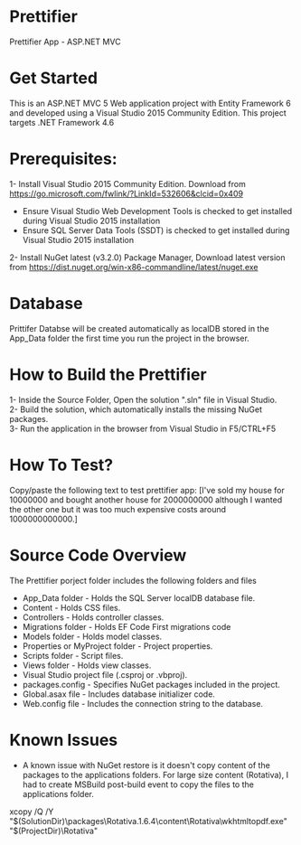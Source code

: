 # Prettifier
Prettifier App - ASP.NET MVC

# Get Started
This is an ASP.NET MVC 5 Web application project with Entity Framework 6 and developed using a Visual Studio 2015 Community Edition. 
This project targets .NET Framework 4.6

# Prerequisites:  
1- Install Visual Studio 2015 Community Edition. Download from https://go.microsoft.com/fwlink/?LinkId=532606&clcid=0x409   
 - Ensure Visual Studio Web Development Tools is checked to get installed during Visual Studio 2015 installation   
 - Ensure SQL Server Data Tools (SSDT) is checked to get installed during Visual Studio 2015 installation  
 
2- Install NuGet latest (v3.2.0) Package Manager, Download latest version from https://dist.nuget.org/win-x86-commandline/latest/nuget.exe  

# Database
Prittifer Databse will be created automatically as localDB stored in the App_Data folder the first time you run the project in the browser.

# How to Build the Prettifier
1- Inside the Source Folder, Open the solution ".sln" file in Visual Studio.  
2- Build the solution, which automatically installs the missing NuGet packages.   
3- Run the application in the browser from Visual Studio in F5/CTRL+F5    

# How To Test? 
Copy/paste the following text to test prettifier app: 
[I've sold my house for 10000000 and bought another house for 2000000000 although I wanted the other one but it was too much expensive costs around 1000000000000.] 

# Source Code Overview
The Prettifier porject folder includes the following folders and files 
- App_Data folder - Holds the SQL Server localDB database file. 
- Content - Holds CSS files. 
- Controllers - Holds controller classes. 
- Migrations folder - Holds EF Code First migrations code 
- Models folder - Holds model classes. 
- Properties or MyProject folder - Project properties. 
- Scripts folder - Script files. 
- Views folder - Holds view classes. 
- Visual Studio project file (.csproj or .vbproj). 
- packages.config - Specifies NuGet packages included in the project. 
- Global.asax file - Includes database initializer code. 
- Web.config file - Includes the connection string to the database. 

# Known Issues
- A known issue with NuGet restore is it doesn't copy content of the packages to the applications folders. For large size content (Rotativa),
 I had to create MSBuild post-build event to copy the files to the applications folder.

 xcopy /Q /Y "$(SolutionDir)\packages\Rotativa.1.6.4\content\Rotativa\wkhtmltopdf.exe" "$(ProjectDir)\Rotativa"
